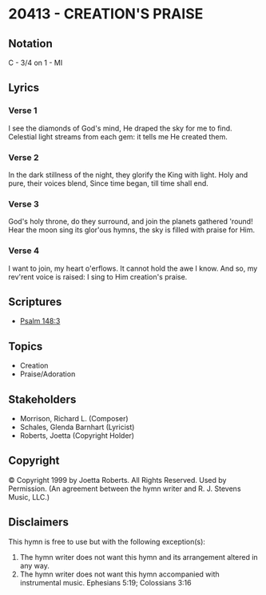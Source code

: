 # 20413 - CREATION'S PRAISE

## Notation

C - 3/4 on 1 - MI

## Lyrics

### Verse 1

I see the diamonds of God's mind, He draped the sky for me to find. Celestial light streams from each gem: it tells me He created them.

### Verse 2

In the dark stillness of the night, they glorify the King with light. Holy and pure, their voices blend, Since time began, till time shall end.

### Verse 3

God's holy throne, do they surround, and join the planets gathered 'round! Hear the moon sing its glor'ous hymns, the sky is filled with praise for Him.

### Verse 4

I want to join, my heart o'erflows. It cannot hold the awe I know. And so, my rev'rent voice is raised: I sing to Him creation's praise.


## Scriptures

- [Psalm 148:3](https://www.biblegateway.com/passage/?search=Psalm%20148%3A3)

## Topics

- Creation
- Praise/Adoration

## Stakeholders

- Morrison, Richard L. (Composer)
- Schales, Glenda Barnhart (Lyricist)
- Roberts, Joetta (Copyright Holder)

## Copyright

© Copyright 1999 by Joetta Roberts. All Rights Reserved. Used by Permission.
(An agreement between the hymn writer and R. J. Stevens Music, LLC.)

## Disclaimers

This hymn is free to use but with the following exception(s):
1. The hymn writer does not want this hymn and its arrangement altered in any way.
2. The hymn writer does not want this hymn accompanied with instrumental music.
Ephesians 5:19; Colossians 3:16

